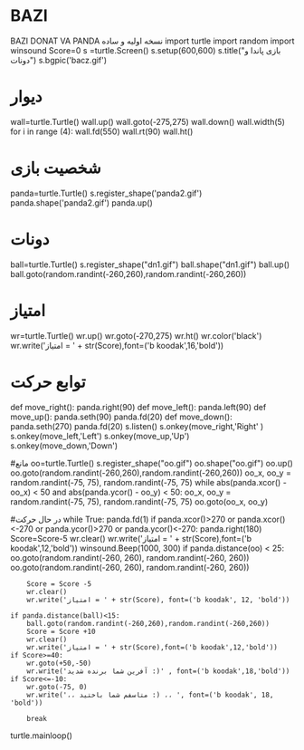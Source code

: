 # BAZI
BAZI DONAT VA PANDA
نسخه اولیه و ساده
import turtle
import random
import winsound
Score=0
s =turtle.Screen()
s.setup(600,600)
s.title("بازی پاندا و دونات")
s.bgpic('bacz.gif')
 # دیوار
wall=turtle.Turtle()
wall.up()
wall.goto(-275,275)
wall.down()
wall.width(5)
for i in range (4):
    wall.fd(550)
    wall.rt(90)
wall.ht()

# شخصیت بازی
panda=turtle.Turtle()
s.register_shape('panda2.gif')
panda.shape('panda2.gif')
panda.up()
# دونات
ball=turtle.Turtle()
s.register_shape("dn1.gif")
ball.shape("dn1.gif")
ball.up()
ball.goto(random.randint(-260,260),random.randint(-260,260))
# امتیاز
wr=turtle.Turtle()
wr.up()
wr.goto(-270,275)
wr.ht()
wr.color('black')
wr.write('امتیاز = ' + str(Score),font=('b koodak',16,'bold'))



# توابع حرکت
def move_right():
    panda.right(90)
def move_left():
     panda.left(90)
def move_up():
    panda.seth(90)
    panda.fd(20)
def move_down():
    panda.seth(270)
    panda.fd(20)
s.listen()
s.onkey(move_right,'Right' )
s.onkey(move_left,'Left')
s.onkey(move_up,'Up')
s.onkey(move_down,'Down')

#مانع
oo=turtle.Turtle()
s.register_shape("oo.gif")
oo.shape("oo.gif")
oo.up()
oo.goto(random.randint(-260,260),random.randint(-260,260))
oo_x, oo_y = random.randint(-75, 75), random.randint(-75, 75)
while abs(panda.xcor() - oo_x) < 50 and abs(panda.ycor() - oo_y) < 50:
    oo_x, oo_y = random.randint(-75, 75), random.randint(-75, 75)
oo.goto(oo_x, oo_y)

#در حال حرکت
while True:
    panda.fd(1)
    if panda.xcor()>270 or panda.xcor()<-270 or panda.ycor()>270 or panda.ycor()<-270:
        panda.right(180)
        Score=Score-5
        wr.clear()
        wr.write('امتیاز = ' + str(Score),font=('b koodak',12,'bold'))
        winsound.Beep(1000, 300)
    if panda.distance(oo) < 25:
        oo.goto(random.randint(-260, 260), random.randint(-260, 260))
        oo.goto(random.randint(-260, 260), random.randint(-260, 260))

        Score = Score -5
        wr.clear()
        wr.write('امتیاز = ' + str(Score), font=('b koodak', 12, 'bold'))

    if panda.distance(ball)<15:
        ball.goto(random.randint(-260,260),random.randint(-260,260))
        Score = Score +10
        wr.clear()
        wr.write('امتیاز = ' + str(Score),font=('b koodak',12,'bold'))
    if Score>=40:
        wr.goto(+50,-50)
        wr.write('آفرین شما برنده شدید :)' , font=('b koodak',18,'bold'))
    if Score<=-10:
        wr.goto(-75, 0)
        wr.write('،، متاسفم شما باختید :) ،، ', font=('b koodak', 18, 'bold'))

        break

turtle.mainloop()
